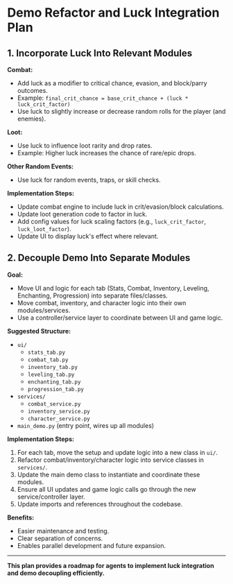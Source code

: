 # Demo Refactor and Luck Integration Plan

## 1. Incorporate Luck Into Relevant Modules

**Combat:**
- Add luck as a modifier to critical chance, evasion, and block/parry outcomes.
- Example: `final_crit_chance = base_crit_chance + (luck * luck_crit_factor)`
- Use luck to slightly increase or decrease random rolls for the player (and enemies).

**Loot:**
- Use luck to influence loot rarity and drop rates.
- Example: Higher luck increases the chance of rare/epic drops.

**Other Random Events:**
- Use luck for random events, traps, or skill checks.

**Implementation Steps:**
- Update combat engine to include luck in crit/evasion/block calculations.
- Update loot generation code to factor in luck.
- Add config values for luck scaling factors (e.g., `luck_crit_factor`, `luck_loot_factor`).
- Update UI to display luck's effect where relevant.

## 2. Decouple Demo Into Separate Modules

**Goal:**
- Move UI and logic for each tab (Stats, Combat, Inventory, Leveling, Enchanting, Progression) into separate files/classes.
- Move combat, inventory, and character logic into their own modules/services.
- Use a controller/service layer to coordinate between UI and game logic.

**Suggested Structure:**
- `ui/`
  - `stats_tab.py`
  - `combat_tab.py`
  - `inventory_tab.py`
  - `leveling_tab.py`
  - `enchanting_tab.py`
  - `progression_tab.py`
- `services/`
  - `combat_service.py`
  - `inventory_service.py`
  - `character_service.py`
- `main_demo.py` (entry point, wires up all modules)

**Implementation Steps:**
1. For each tab, move the setup and update logic into a new class in `ui/`.
2. Refactor combat/inventory/character logic into service classes in `services/`.
3. Update the main demo class to instantiate and coordinate these modules.
4. Ensure all UI updates and game logic calls go through the new service/controller layer.
5. Update imports and references throughout the codebase.

**Benefits:**
- Easier maintenance and testing.
- Clear separation of concerns.
- Enables parallel development and future expansion.

---

**This plan provides a roadmap for agents to implement luck integration and demo decoupling efficiently.**
